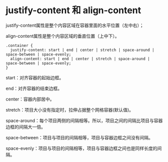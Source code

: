 # justify-content 和 align-content

justify-content属性是整个内容区域在容器里面的水平位置（左中右）；

align-content属性是整个内容区域的垂直位置（上中下）。

```
.container {
  justify-content: start | end | center | stretch | space-around | space-between | space-evenly;
  align-content: start | end | center | stretch | space-around | space-between | space-evenly;  
}
```

start：对齐容器的起始边框。

end：对齐容器的结束边框。

center：容器内部居中。

stretch：项目大小没有指定时，拉伸占据整个网格容器(默认值)。

space-around：每个项目两侧的间隔相等。所以，项目之间的间隔比项目与容器边框的间隔大一倍。

space-between：项目与项目的间隔相等，项目与容器边框之间没有间隔。

space-evenly：项目与项目的间隔相等，项目与容器边框之间也是同样长度的间隔。
